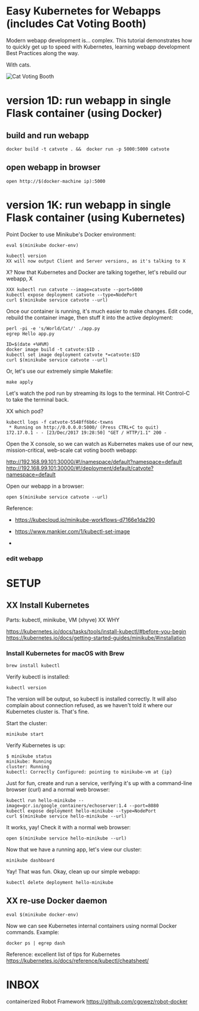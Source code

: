 # Easy Kubernetes for Webapps (includes Cat Voting Booth)

Modern webapp development is... complex.  This tutorial demonstrates how to quickly get up to speed with Kubernetes, learning webapp development Best Practices along the way.

With cats.


![Cat Voting Booth](http://www.motherjones.com/wp-content/uploads/catsvoting2.jpg)

# version 1D: run webapp in single Flask container (using Docker)

## build and run webapp

    docker build -t catvote . &&  docker run -p 5000:5000 catvote

## open webapp in browser

    open http://$(docker-machine ip):5000

# version 1K: run webapp in single Flask container (using Kubernetes)

Point Docker to use Minikube's Docker environment:
    
    eval $(minikube docker-env)

    kubectl version
    XX will now output Client and Server versions, as it's talking to X

X? Now that Kubernetes and Docker are talking together, let's rebuild our webapp, X

    XXX kubectl run catvote --image=catvote --port=5000
    kubectl expose deployment catvote --type=NodePort
    curl $(minikube service catvote --url)

Once our container is running, it's much easier to make changes. Edit code, rebuild the container image, then stuff it into the active deployment:

    perl -pi -e 's/World/Cat/' ./app.py
    egrep Hello app.py

    ID=$(date +%H%M)
    docker image build -t catvote:$ID .
    kubectl set image deployment catvote *=catvote:$ID
    curl $(minikube service catvote --url)

Or, let's use our extremely simple Makefile:

    make apply

Let's watch the pod run by streaming its logs to the terminal. Hit Control-C to take the terminal back.

XX which pod?

    kubectl logs -f catvote-5548ff6b6c-txwns
     * Running on http://0.0.0.0:5000/ (Press CTRL+C to quit)
    172.17.0.1 - - [23/Dec/2017 19:28:50] "GET / HTTP/1.1" 200 -

Open the X console, so we can watch as Kubernetes makes use of our new, mission-critical, web-scale cat voting booth webapp:

http://192.168.99.101:30000/#!/namespace/default?namespace=default
http://192.168.99.101:30000/#!/deployment/default/catvote?namespace=default


Open our webapp in a browser:

    open $(minikube service catvote --url)

Reference: 

- https://kubecloud.io/minikube-workflows-d7166e1da290

- https://www.mankier.com/1/kubectl-set-image
- 
### edit webapp


# SETUP

## XX Install Kubernetes

Parts: kubectl, minikube, VM (xhyve) 
XX WHY

https://kubernetes.io/docs/tasks/tools/install-kubectl/#before-you-begin
https://kubernetes.io/docs/getting-started-guides/minikube/#installation

### Install Kubernetes for macOS with Brew

    brew install kubectl

Verify kubectl is installed:

    kubectl version

The version will be output, so kubectl is installed correctly. It will also complain about connection refused, as we haven't told it where our Kubernetes cluster is. That's fine.

Start the cluster:

    minikube start

Verify Kubernetes is up:

    $ minikube status
    minikube: Running
    cluster: Running
    kubectl: Correctly Configured: pointing to minikube-vm at {ip}

Just for fun, create and run a service, verifying it's up with a command-line browser (curl) and a normal web browser:

    kubectl run hello-minikube --image=gcr.io/google_containers/echoserver:1.4 --port=8080
    kubectl expose deployment hello-minikube --type=NodePort
    curl $(minikube service hello-minikube --url)

It works, yay!  Check it with a normal web browser:

    open $(minikube service hello-minikube --url)

Now that we have a running app, let's view our cluster:

    minikube dashboard

Yay! That was fun. Okay, clean up our simple webapp:

    kubectl delete deployment hello-minikube

## XX re-use Docker daemon

    eval $(minikube docker-env)

Now we can see Kubernetes internal containers using normal Docker commands. Example:

    docker ps | egrep dash

Reference: excellent list of tips for Kubernetes 
https://kubernetes.io/docs/reference/kubectl/cheatsheet/

# INBOX

containerized Robot Framework
https://github.com/cgowez/robot-docker

